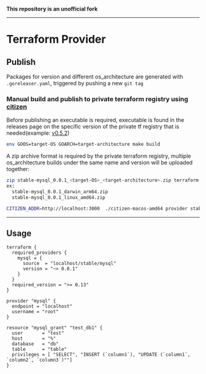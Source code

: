 **This repository is an unofficial fork**

---

# Terraform Provider

## Publish

Packages for version and different os_architecture are generated with `.goreleaser.yaml`, triggered by pushing a new `git tag`

### Manual build and publish to private terraform registry using [citizen](https://github.com/outsideris/citizen/)

Before publishing an executable is required, executable is found in the releases page on the specific version of the private tf registry that is needed(example: [v0.5.2](https://github.com/outsideris/citizen/releases/tag/v0.5.2))

```sh
env GOOS=target-OS GOARCH=target-architecture make build
```

A zip archive format is required by the private terraform registry, multiple os_architecture builds under the same name and version will be uploaded together:

```sh
zip stable-mysql_0.0.1_<target-OS>_<target-architecture>.zip terraform-provider-mysql
ex:
  stable-mysql_0.0.1_darwin_arm64.zip
  stable-mysql_0.0.1_linux_amd64.zip

CITIZEN_ADDR=http://localhost:3000  ./citizen-macos-amd64 provider stable mysql 0.0.1 -v
```

---

## Usage

```hcl
terraform {
  required_providers {
    mysql = {
      source  = "localhost/stable/mysql"
      version = "~> 0.0.1"
    }
  }
  required_version = ">= 0.13"
}

provider "mysql" {
  endpoint = "localhost"
  username = "root"
}

resource "mysql_grant" "test_db1" {
  user       = "test"
  host       = "%"
  database   = "db"
  table      = "table"
  privileges = [ "SELECT", "INSERT (`column1`), "UPDATE (`column1`, `column2`, `column3`)""]
}
```
